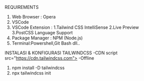 REQUIREMENTS
1. Web Browser : Opera
2. VSCode
3. VSCode Extension : 1.Tailwind CSS IntelliSense 2.Live Preview 3.PostCSS Language Support
4. Package Manager : NPM (Node.js)
5. Terminal:Powershell,Git Bash dll..



INSTALASI & KONFIGURASI TAILWINDCSS
-CDN
script src="https://cdn.tailwindcss.com"></script>
-Offline
1. npm install -D tailwindcss
2. npx tailwindcss init

